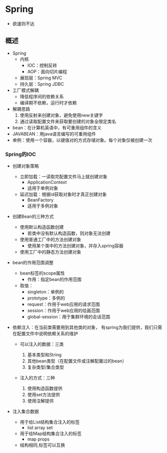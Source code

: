 # Spring

- 欲速则不达

## 概述

- Spring
  - 内核
    - IOC：控制反转
    - AOP：面向切片编程
  - 展现层：Spring MVC
  - 持久层：Spring JDBC
- 工厂模式解耦
  - 降低程序间的依赖关系
  - 编译期不依赖，运行时才依赖
- 解耦思路
  1. 使用反射来创建对象，避免使用new关键字
  2. 通过读取配置文件来获取要创建的对象全限定类名
- bean：在计算机英语中，有可重用组件的含义
- JAVABEAN：用java语言编写的可重用组件
- 单例：使用一个容器，以键值对的方式存储对象。每个对象仅被创建一次



### Spring的IOC

- 创建对象策略
  - 立即加载：一读取完配置文件马上就创建对象
    - ApplicationContext
    - 适用于单例对象
  - 延迟加载：根据id获取对象时才真正创建对象
    - BeanFactory
    - 适用于多例对象
- 创建Bean的三种方式
  - 使用默认构造函数创建
    - 若类中没有默认构造函数，则对象无法创建
  - 使用普通工厂中的方法创建对象
    - 使用某个类中的方法创建对象，并存入spring容器
  - 使用工厂中的静态方法创建对象
- bean的作用范围调整

  - bean标签的scope属性
    - 作用：指定bean的作用范围
  - 取值：
    - singleton：单例的
    - prototype：多例的
    - request：作用于web应用的请求范围
    - session：作用于web应用的绘画范围
    - global-session：用于集群环境的会话范围
- 依赖注入：在当前类需要用到其他类的对象， 有spring为我们提供，我们只需在配置文件中说明依赖关系的维护
    - 可以注入的数据：三类

      1. 基本类型和String
      2. 其他bean类型（在配置文件或注解配置过的bean）
      3. 复杂类型/集合类型

    - 注入的方式：三种

      1. 使用构造函数提供
      2. 使用set方法提供
      3. 使用注解提供
- 注入集合数据
    - 用于给List结构集合注入的标签
        - list array set
    - 用于给Map结构集合注入的标签
        - map props
    - 结构相同,标签可以互换